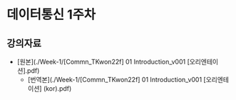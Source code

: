 # 데이터통신 1주차

## 강의자료

* [원본](./Week-1/[Commn_TKwon22f] 01 Introduction_v001 [오리엔테이션].pdf)
  * [번역본](./Week-1/[Commn_TKwon22f] 01 Introduction_v001 [오리엔테이션] (kor).pdf)
